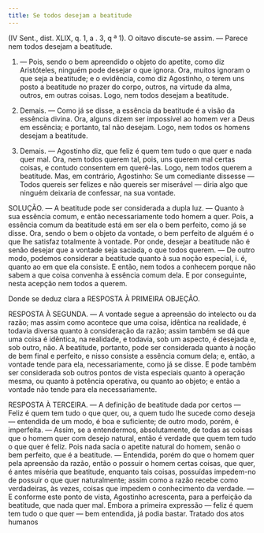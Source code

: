 ```yaml
---
title: Se todos desejam a beatitude
---
```


(IV Sent., dist. XLIX, q. 1, a . 3, q ª 1).
  O oitavo discute-se assim. — Parece nem todos desejam a beatitude.  

1. — Pois, sendo o bem apreendido o objeto do apetite, como diz Aristóteles, ninguém pode desejar o que ignora. Ora, muitos ignoram o que seja a beatitude; e o evidência, como diz Agostinho, o terem uns posto a beatitude no prazer do corpo, outros, na virtude da alma, outros, em outras coisas. Logo, nem todos desejam a beatitude.  

2. Demais. — Como já se disse, a essência da beatitude é a visão da essência divina. Ora, alguns dizem ser impossível ao homem ver a Deus em essência; e portanto, tal não desejam. Logo, nem todos os homens desejam a beatitude.  

3. Demais. — Agostinho diz, que feliz é quem tem tudo o que quer e nada quer mal. Ora, nem todos querem tal, pois, uns querem mal certas coisas, e contudo consentem em querê-las. Logo, nem todos querem a beatitude.  Mas, em contrário, Agostinho: Se um comediante dissesse — Todos quereis ser felizes e não quereis ser miserável — diria algo que ninguém deixaria de confessar, na sua vontade.  

SOLUÇÃO. — A beatitude pode ser considerada a dupla luz. — Quanto à sua essência comum, e então necessariamente todo homem a quer. Pois, a essência comum da beatitude está em ser ela o bem perfeito, como já se disse. Ora, sendo o bem o objeto da vontade, o bem perfeito de alguém é o que lhe satisfaz totalmente à vontade. Por onde, desejar a beatitude não é senão desejar que a vontade seja saciada, o que todos querem. — De outro modo, podemos considerar a beatitude quanto à sua noção especial, i. é, quanto ao em que ela consiste. E então, nem todos a conhecem porque não sabem a que coisa convenha à essência comum dela. E por conseguinte, nesta acepção nem todos a querem.  

Donde se deduz clara a RESPOSTA À PRIMEIRA OBJEÇÃO.  

RESPOSTA À SEGUNDA. — A vontade segue a apreensão do intelecto ou da razão; mas assim como acontece que uma coisa, idêntica na realidade, é todavia diversa quanto à consideração da razão; assim também se dá que uma coisa é idêntica, na realidade, e todavia, sob um aspecto, é desejada e, sob outro, não. A beatitude, portanto, pode ser considerada quanto à noção de bem final e perfeito, e nisso consiste a essência comum dela; e, então, a vontade tende para ela, necessariamente, como já se disse. E pode também ser considerada sob outros pontos de vista especiais quanto à operação mesma, ou quanto à potência operativa, ou quanto ao objeto; e então a vontade não tende para ela necessariamente.  

RESPOSTA À TERCEIRA. — A definição de beatitude dada por certos — Feliz é quem tem tudo o que quer, ou, a quem tudo lhe sucede como deseja — entendida de um modo, é boa e suficiente; de outro modo, porém, é imperfeita. — Assim, se a entendermos, absolutamente, de todas as coisas que o homem quer com desejo natural, então é verdade que quem tem tudo o que quer é feliz. Pois nada sacia o apetite natural do homem, senão o bem perfeito, que é a beatitude. — Entendida, porém do que o homem quer pela apreensão da razão, então o possuir o homem certas coisas, que quer, é antes miséria que beatitude, enquanto tais coisas, possuídas impedem-no de possuir o que quer naturalmente; assim como a razão recebe como verdadeiras, às vezes, coisas que impedem o conhecimento da verdade. — E conforme este ponto de vista, Agostinho acrescenta, para a perfeição da beatitude, que nada quer mal. Embora a primeira expressão — feliz é quem tem tudo o que quer — bem entendida, já podia bastar. Tratado dos atos humanos